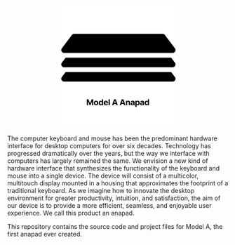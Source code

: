 <p align="center"><a href="https://anapad.tech" target="_blank"><img width="55%" src=".github/img/repo-logo.svg" alt="Model A Anapad"></a></p>

The computer keyboard and mouse has been the predominant hardware interface for desktop computers for over six decades. Technology has progressed dramatically over the years, but the way we interface with computers has largely remained the same. We envision a new kind of hardware interface that synthesizes the functionality of the keyboard and mouse into a single device. The device will consist of a multicolor, multitouch display mounted in a housing that approximates the footprint of a traditional keyboard. As we imagine how to innovate the desktop environment for greater productivity, intuition, and satisfaction, the aim of our device is to provide a more efficient, seamless, and enjoyable user experience. We call this product an anapad.

This repository contains the source code and project files for Model A, the first anapad ever created.